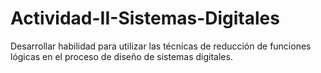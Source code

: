 # Actividad-II-Sistemas-Digitales
Desarrollar habilidad para utilizar las técnicas de reducción de funciones lógicas en el proceso de diseño de sistemas digitales.
